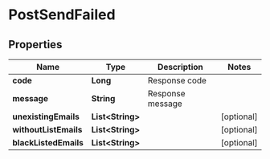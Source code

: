 
# PostSendFailed

## Properties
Name | Type | Description | Notes
------------ | ------------- | ------------- | -------------
**code** | **Long** | Response code | 
**message** | **String** | Response message | 
**unexistingEmails** | **List&lt;String&gt;** |  |  [optional]
**withoutListEmails** | **List&lt;String&gt;** |  |  [optional]
**blackListedEmails** | **List&lt;String&gt;** |  |  [optional]



